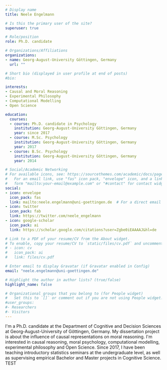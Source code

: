 ```yaml
---
# Display name
title: Neele Engelmann

# Is this the primary user of the site?
superuser: true

# Role/position
role: Ph.D. candidate

# Organizations/Affiliations
organizations:
- name: Georg-August-University Göttingen, Germany
  url: ""

# Short bio (displayed in user profile at end of posts)
#bio:  

interests:
- Causal and Moral Reasoning
- Experimental Philosophy
- Computational Modelling
- Open Science

education:
  courses:
  - course: Ph.D. candidate in Psychology
    institution: Georg-August-University Göttingen, Germany
    year: since 2017
  - course: M.Sc. Psychology
    institution: Georg-August-University Göttingen, Germany
    year: 2017
  - course: B.Sc. Psychology
    institution: Georg-August-University Göttingen, Germany
    year: 2014

# Social/Academic Networking
# For available icons, see: https://sourcethemes.com/academic/docs/page-builder/#icons
#   For an email link, use "fas" icon pack, "envelope" icon, and a link in the
#   form "mailto:your-email@example.com" or "#contact" for contact widget.
social:
- icon: envelope
  icon_pack: fas
  link: mailto:neele.engelmann@uni-goettingen.de  # For a direct email link, use "mailto:test@example.org".
- icon: twitter
  icon_pack: fab
  link: https://twitter.com/neele_engelmann
- icon: google-scholar
  icon_pack: ai
  link: https://scholar.google.com/citations?user=Zgbe0iEAAAAJ&hl=de

# Link to a PDF of your resume/CV from the About widget.
# To enable, copy your resume/CV to `static/files/cv.pdf` and uncomment the lines below.
# - icon: cv
#   icon_pack: ai
#   link: files/cv.pdf

# Enter email to display Gravatar (if Gravatar enabled in Config)
email: "neele.engelmann@uni-goettingen.de"

# Highlight the author in author lists? (true/false)
highlight_name: false

# Organizational groups that you belong to (for People widget)
#   Set this to `[]` or comment out if you are not using People widget.
#user_groups:
#- Researchers
#- Visitors
---
```


I'm a Ph.D. candidate at the Department of Cognitive and Decision Sciences at  Georg-August-University of Göttingen, Germany. My dissertation project is about the influence of causal representations on moral reasoning. I'm interested in causal reasoning, moral psychology, computational modelling, experimental philosophy and Open Science. Since 2017, I have been teaching introductory statistics seminars at the undergraduate level, as well as supervising empirical Bachelor and Master projects in Cognitive Science.  TEST